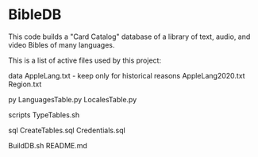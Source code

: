 # BibleDB
This code builds a "Card Catalog" database of a library of text, audio, and video Bibles of many languages.

This is a list of active files used by this project:

data
	AppleLang.txt - keep only for historical reasons
	AppleLang2020.txt
	Region.txt

py
	LanguagesTable.py
	LocalesTable.py

scripts
	TypeTables.sh

sql
	CreateTables.sql
	Credentials.sql

BuildDB.sh
README.md



